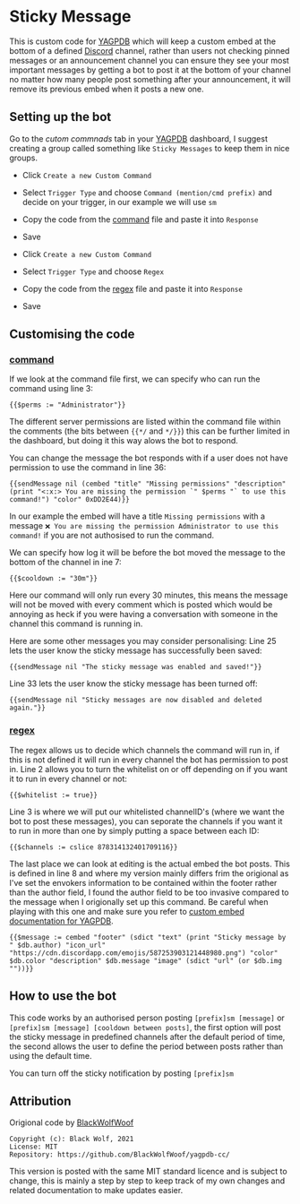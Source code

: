
# Sticky Message
This is custom code for [YAGPDB](https://yagpdb.xyz/) which will keep a custom embed at the bottom of a defined [Discord](https://discord.com/) channel, rather than users not checking pinned messages or an announcement channel you can ensure they see your most important messages by getting a bot to post it at the bottom of your channel no matter how many people post something after your announcement, it will remove its previous embed when it posts a new one.

## Setting up the bot

Go to the *cutom commnads* tab in your [YAGPDB](https://yagpdb.xyz/) dashboard, I suggest creating a group called something like `Sticky Messages` to keep them in nice groups.
- Click `Create a new Custom Command`
- Select `Trigger Type` and choose `Command (mention/cmd prefix)` and decide on your trigger, in our example we will use `sm`
- Copy the code from the [command](https://github.com/CJ0206/yagpdb/blob/main/Sticky%20Message/command) file and paste it into `Response`
- Save

- Click `Create a new Custom Command`
- Select `Trigger Type` and choose `Regex`
- Copy the code from the [regex](https://github.com/CJ0206/yagpdb/blob/main/Sticky%20Message/regex) file and paste it into `Response`
- Save

## Customising the code
### [command](https://github.com/CJ0206/yagpdb/blob/main/Sticky%20Message/command)
If we look at the command file first, we can specify who can run the command using line 3:
```
{{$perms := "Administrator"}}
```
The different server permissions are listed within the command file within the comments (the bits between `{{*/` and `*/}}`) this can be further limited in the dashboard, but doing it this way alows the bot to respond.

You can change the message the bot responds with if a user does not have permission to use the command in line 36: 
```
{{sendMessage nil (cembed "title" "Missing permissions" "description" (print "<:x:> You are missing the permission `" $perms "` to use this command!") "color" 0xDD2E44)}}
```
In our example the embed will have a title `Missing permissions` with a message `❌ You are missing the permission Administrator to use this command!` if you are not authosised to run the command.

We can specify how log it will be before the bot moved the message to the bottom of the channel in ine 7:

```
{{$cooldown := "30m"}}
```
Here our command will only run every 30 minutes, this means the message will not be moved with every comment which is posted which would be annoying as heck if you were having a conversation with someone in the channel this command is running in.

Here are some other messages you may consider personalising:
Line 25 lets the user know the sticky message has successfully been saved:
```
{{sendMessage nil "The sticky message was enabled and saved!"}}
```

Line 33 lets the user know the sticky message has been turned off:
```
{{sendMessage nil "Sticky messages are now disabled and deleted again."}}
```

### [regex](https://github.com/CJ0206/yagpdb/blob/main/Sticky%20Message/regex)
The regex allows us to decide which channels the command will run in, if this is not defined it will run in every channel the bot has permission to post in. Line 2 allows you to turn the whitelist on or off depending on if you want it to run in every channel or not:
```
{{$whitelist := true}}
```

Line 3 is where we will put our whitelisted channelID's (where we want the bot to post these messages), you can seporate the channels if you want it to run in more than one by simply putting a space between each ID:
```
{{$channels := cslice 878314132401709116}}
```

The  last place we can look at editing is the actual embed the bot posts. This is defined in line 8 and where my version mainly differs frim the origional as I've set the envokers information to be contained within the footer rather than the author field, I found the author field to be too invasive compared to the message when I origionally set up this command. Be careful when playing with this one and make sure you refer to [custom embed documentation for YAGPDB](https://docs.yagpdb.xyz/others/custom-embeds).

```
{{$message := cembed "footer" (sdict "text" (print "Sticky message by " $db.author) "icon_url" "https://cdn.discordapp.com/emojis/587253903121448980.png") "color" $db.color "description" $db.message "image" (sdict "url" (or $db.img ""))}}

```

## How to use the bot
This code works by an authorised person posting `[prefix]sm [message]` or `[prefix]sm [message] [cooldown between posts]`, the first option will post the sticky message in predefined channels after the default period of time, the second allows the user to define the period between posts rather than using the default time.

You can turn off the sticky notification by posting `[prefix]sm`


## Attribution
Origional code by [BlackWolfWoof](hhttps://github.com/BlackWolfWoof/yagpdb-cc/tree/master/Sticky_Message/v2)

```
Copyright (c): Black Wolf, 2021
License: MIT
Repository: https://github.com/BlackWolfWoof/yagpdb-cc/
```

This version is posted with the same MIT standard licence and is subject to change, this is mainly a step by step to keep track of my own changes and related documentation to make updates easier.
